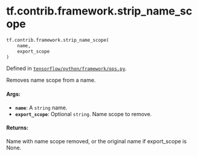 <div itemscope itemtype="http://developers.google.com/ReferenceObject">
<meta itemprop="name" content="tf.contrib.framework.strip_name_scope" />
<meta itemprop="path" content="Stable" />
</div>

# tf.contrib.framework.strip_name_scope

``` python
tf.contrib.framework.strip_name_scope(
    name,
    export_scope
)
```



Defined in [`tensorflow/python/framework/ops.py`](https://www.tensorflow.org/code/tensorflow/python/framework/ops.py).

Removes name scope from a name.

#### Args:

* <b>`name`</b>: A `string` name.
* <b>`export_scope`</b>: Optional `string`. Name scope to remove.


#### Returns:

Name with name scope removed, or the original name if export_scope
is None.